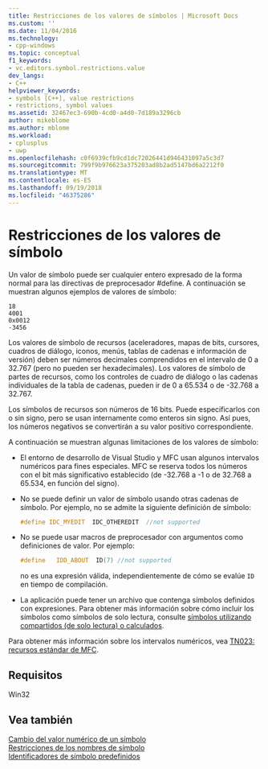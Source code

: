 ```yaml
---
title: Restricciones de los valores de símbolos | Microsoft Docs
ms.custom: ''
ms.date: 11/04/2016
ms.technology:
- cpp-windows
ms.topic: conceptual
f1_keywords:
- vc.editors.symbol.restrictions.value
dev_langs:
- C++
helpviewer_keywords:
- symbols [C++], value restrictions
- restrictions, symbol values
ms.assetid: 32467ec3-690b-4cd0-a4d0-7d189a3296cb
author: mikeblome
ms.author: mblome
ms.workload:
- cplusplus
- uwp
ms.openlocfilehash: c0f6939cfb9cd1dc72026441d946431097a5c3d7
ms.sourcegitcommit: 799f9b976623a375203ad8b2ad5147bd6a2212f0
ms.translationtype: MT
ms.contentlocale: es-ES
ms.lasthandoff: 09/19/2018
ms.locfileid: "46375286"
---
```

# <a name="symbol-value-restrictions"></a>Restricciones de los valores de símbolo

Un valor de símbolo puede ser cualquier entero expresado de la forma normal para las directivas de preprocesador #define. A continuación se muestran algunos ejemplos de valores de símbolo:

```
18
4001
0x0012
-3456
```

Los valores de símbolo de recursos (aceleradores, mapas de bits, cursores, cuadros de diálogo, iconos, menús, tablas de cadenas e información de versión) deben ser números decimales comprendidos en el intervalo de 0 a 32.767 (pero no pueden ser hexadecimales). Los valores de símbolo de partes de recursos, como los controles de cuadro de diálogo o las cadenas individuales de la tabla de cadenas, pueden ir de 0 a 65.534 o de -32.768 a 32.767.

Los símbolos de recursos son números de 16 bits. Puede especificarlos con o sin signo, pero se usan internamente como enteros sin signo. Así pues, los números negativos se convertirán a su valor positivo correspondiente.

A continuación se muestran algunas limitaciones de los valores de símbolo:

- El entorno de desarrollo de Visual Studio y MFC usan algunos intervalos numéricos para fines especiales. MFC se reserva todos los números con el bit más significativo establecido (de -32.768 a -1 o de 32.768 a 65.534, en función del signo).

- No se puede definir un valor de símbolo usando otras cadenas de símbolo. Por ejemplo, no se admite la siguiente definición de símbolo:

    ```cpp
    #define IDC_MYEDIT  IDC_OTHEREDIT  //not supported
    ```

- No se puede usar macros de preprocesador con argumentos como definiciones de valor. Por ejemplo:

    ```cpp
    #define   IDD_ABOUT  ID(7) //not supported
    ```

   no es una expresión válida, independientemente de cómo se evalúe `ID` en tiempo de compilación.

- La aplicación puede tener un archivo que contenga símbolos definidos con expresiones. Para obtener más información sobre cómo incluir los símbolos como símbolos de solo lectura, consulte [símbolos utilizando compartidos (de solo lectura) o calculados](../windows/including-shared-read-only-or-calculated-symbols.md).

Para obtener más información sobre los intervalos numéricos, vea [TN023: recursos estándar de MFC](../mfc/tn023-standard-mfc-resources.md).

## <a name="requirements"></a>Requisitos

Win32

## <a name="see-also"></a>Vea también

[Cambio del valor numérico de un símbolo](../windows/changing-a-symbol-s-numeric-value.md)<br/>
[Restricciones de los nombres de símbolo](../windows/symbol-name-restrictions.md)<br/>
[Identificadores de símbolo predefinidos](../windows/predefined-symbol-ids.md)